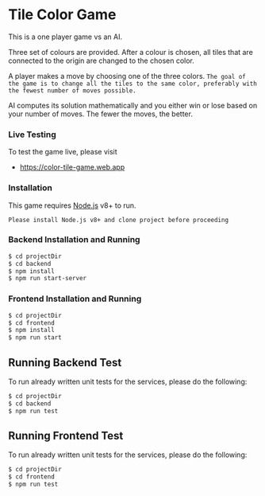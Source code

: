 # Tile Color Game
This is a one player game vs an AI. 

Three set of colours are provided. After a colour is chosen, all tiles that are connected to the origin are changed to the chosen color.

A player makes a move by choosing one of the three colors. `The goal of the game is to change all the tiles to the same color, preferably with the fewest number of moves possible.`

AI computes its solution mathematically and you either win or lose based on your number of moves. The fewer the moves, the better.

### Live Testing
To test the game live, please visit
- https://color-tile-game.web.app

### Installation
This game requires [Node.js](https://nodejs.org/) v8+ to run.

`Please install Node.js v8+ and clone project before proceeding`

###  Backend Installation and Running
```sh
$ cd projectDir
$ cd backend
$ npm install 
$ npm run start-server 
```
### Frontend Installation and Running 
```sh
$ cd projectDir
$ cd frontend
$ npm install
$ npm run start
```

## Running Backend Test
To run already written unit tests for the services, please do the following:
```sh
$ cd projectDir
$ cd backend
$ npm run test
```

## Running Frontend Test
To run already written unit tests for the services, please do the following:
```sh
$ cd projectDir
$ cd frontend
$ npm run test
```